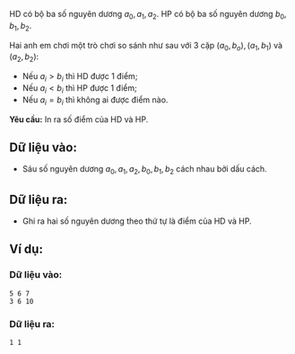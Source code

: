 HD có bộ ba số nguyên dương $a_0,a_1,a_2$. HP có bộ ba số nguyên dương $b_0,b_1,b_2$.

Hai anh em chơi một trò chơi so sánh như sau với $3$ cặp $(a_0,b_o),(a_1,b_1)$ và $(a_2,b_2)$:
- Nếu $a_i>b_i$ thì HD được $1$ điểm;
- Nếu $a_i< b_i$ thì HP được $1$ điểm;
- Nếu $a_i=b_i$ thì không ai được điểm nào.

**Yêu cầu:** In ra số điểm của HD và HP.

## Dữ liệu vào:
- Sáu số nguyên dương $a_0,a_1,a_2,b_0,b_1,b_2$ cách nhau bởi dấu cách.

## Dữ liệu ra:
- Ghi ra hai số nguyên dương theo thứ tự là điểm của HD và HP.

## Ví dụ:
### Dữ liệu vào:
```
5 6 7
3 6 10
```

### Dữ liệu ra:
```
1 1
```